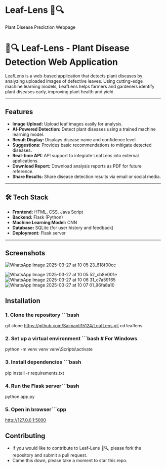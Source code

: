 # Leaf-Lens 🌿🔍
Plant Disease Prediction Webpage
# 🌿🔍 Leaf-Lens - Plant Disease Detection Web Application

LeafLens is a web-based application that detects plant diseases by analyzing uploaded images of defective leaves. Using cutting-edge machine learning models, LeafLens helps farmers and gardeners identify plant diseases early, improving plant health and yield.


---

##  Features
-   **Image Upload:** Upload leaf images easily for analysis.
-   **AI-Powered Detection:** Detect plant diseases using a trained machine learning model.
-   **Result Display:** Displays disease name and confidence level.
-   **Suggestions:** Provides basic recommendations to mitigate detected diseases.
-   **Real-time API:** API support to integrate LeafLens into external applications.
-   **Download Report:** Download analysis reports as PDF for future reference.
-   **Share Results:** Share disease detection results via email or social media.

---

## 🛠️ Tech Stack
- **Frontend:** HTML, CSS, Java Script
- **Backend:** Flask (Python)
- **Machine Learning Model:** CNN 
- **Database:** SQLite (for user history and feedback)
- **Deployment:** Flask server 

---


## Screenshots

![WhatsApp Image 2025-03-27 at 10 05 23_618f00cc](https://github.com/user-attachments/assets/90eb91f5-61f1-489c-a407-d0996771f147)

![WhatsApp Image 2025-03-27 at 10 05 52_cb8e001e](https://github.com/user-attachments/assets/50f2dc0d-00b0-4c81-9cd0-e16860cd295d)
![WhatsApp Image 2025-03-27 at 10 06 31_c7a59165](https://github.com/user-attachments/assets/5d35f092-6305-4255-aed1-543ca20f48d3)
![WhatsApp Image 2025-03-27 at 10 07 01_96fa8a10](https://github.com/user-attachments/assets/2e79f92c-01ce-4edc-b235-9c20dc83ebd8)







##  Installation

### 1. Clone the repository ```bash
  git clone https://github.com/Saimanti15124/LeafLens.git
  cd leaflens
### 2. Set up a virtual environment ```bash # For Windows
  python -m venv venv
  venv\Scripts\activate
### 3. Install dependencies ```bash
  pip install -r requirements.txt
### 4. Run the Flask server```bash
  python app.py
### 5. Open in browser```cpp
  http://127.0.0.1:5000



##  Contributing
- If you would like to contribute to Leaf-Lens 🌿🔍, please fork the repository and submit a pull request.
- Came this down, please take a moment to star this repo.







